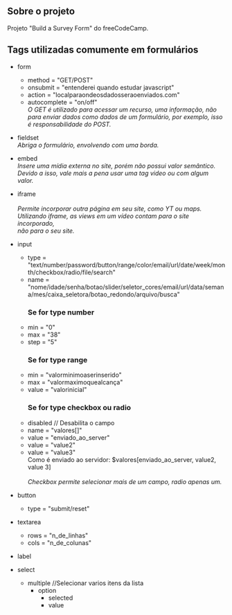 ## Sobre o projeto
Projeto "Build a Survey Form" do freeCodeCamp. 

## Tags utilizadas comumente em formulários
* form
  - method = "GET/POST"
  - onsubmit = "entenderei quando estudar javascript"
  - action = "localparaondeosdadosseraoenviados.com"
  - autocomplete = "on/off"
    <br/>
    *O GET é utilizado para acessar um recurso, uma informação, não para enviar dados como dados de um formulário, por exemplo, isso é responsabilidade do POST.*

* fieldset
  <br/>
    *Abriga o formulário, envolvendo com uma borda.*

* embed
  <br/>
   *Insere uma mídia externa no site, porém não possui valor semântico. Devido a isso, vale mais a pena usar uma tag video ou com algum 
    valor.*
  
* iframe
  <br/>  
  *Permite incorporar outra página em seu site, como YT ou maps. Utilizando iframe, as views em um vídeo contam para o site incorporado,   
  não para o seu site.*
  
* input
  - type = "text/number/password/button/range/color/email/url/date/week/month/checkbox/radio/file/search"
  - name = "nome/idade/senha/botao/slider/seletor_cores/email/url/data/semana/mes/caixa_seletora/botao_redondo/arquivo/busca"
    <br/>
    ### Se for type number
  - min = "0"
  - max = "38"
  - step = "5"
    <br/>
    ### Se for type range
  - min = "valorminimoaserinserido"
  - max = "valormaximoquealcança"
  - value = "valorinicial"
    <br/>
    ### Se for type checkbox ou radio
  - disabled // Desabilita o campo
  - name = "valores[]"
  - value = "enviado_ao_server"
  - value = "value2"
  - value = "value3"
    <br/>
    Como é enviado ao servidor: $valores[enviado_ao_server, value2, value 3]
    <br/><br/>
    *Checkbox permite selecionar mais de um campo, radio apenas um.*
    
* button
  - type = "submit/reset"

* textarea
  - rows = "n_de_linhas"
  - cols = "n_de_colunas"
    
* label
  
* select
  - multiple //Selecionar varios itens da lista
    * option
      - selected
      - value
